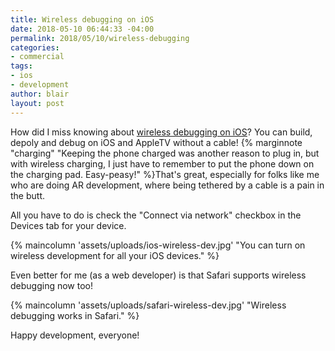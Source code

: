 ```yaml
---
title: Wireless debugging on iOS
date: 2018-05-10 06:44:33 -04:00
permalink: 2018/05/10/wireless-debugging
categories:
- commercial
tags:
- ios
- development
author: blair
layout: post
---
```


How did I miss knowing about [wireless debugging on iOS](https://codeburst.io/wireless-debugging-ios-run-debug-install-builds-over-wifi-a48fc49ac3a7)?  You can build, depoly and debug on iOS and AppleTV without a cable! {% marginnote "charging" "Keeping the phone charged was another reason to plug in, but with wireless charging, I just have to remember to put the phone down on the charging pad.  Easy-peasy!" %}That's great, especially for folks like me who are doing AR development, where being tethered by a cable is a pain in the butt.

All you have to do is check the "Connect via network" checkbox in the Devices tab for your device.

{% maincolumn 'assets/uploads/ios-wireless-dev.jpg' "You can turn on wireless development for all your iOS devices." %}

Even better for me (as a web developer) is that Safari supports wireless debugging now too!

{% maincolumn 'assets/uploads/safari-wireless-dev.jpg' "Wireless debugging works in Safari." %}

Happy development, everyone!

